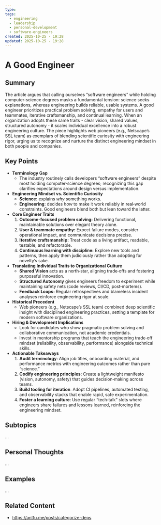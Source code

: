 ```yaml
---
type:
tags:
  - engineering
  - leadership
  - personal-development
  - software-engineers
created: 2025-10-25 - 19:28
updated: 2025-10-25 - 19:28
---
```

# A Good Engineer

## Summary

The article argues that calling ourselves “software engineers” while holding computer‑science degrees masks a fundamental tension: science seeks explanations, whereas engineering builds reliable, usable systems. A good engineer prioritizes practical problem solving, empathy for users and teammates, iterative craftsmanship, and continual learning. When an organization adopts these same traits - clear vision, shared values, structured autonomy - it scales individual excellence into a robust engineering culture. The piece highlights web pioneers (e.g., Netscape’s SSL team) as exemplars of blending scientific curiosity with engineering rigor, urging us to recognize and nurture the distinct engineering mindset in both people and companies.

## Key Points

- **Terminology Gap**
	- The industry routinely calls developers “software engineers” despite most holding computer‑science degrees; recognizing this gap clarifies expectations around design versus implementation.
- **Engineering Mindset vs. Scientific Curiosity**
    - **Science:** explains _why_ something works.
    - **Engineering:** decides _how_ to make it work reliably in real‑world constraints. Good engineers blend both but lean toward the latter.
- **Core Engineer Traits**
    1. **Outcome‑focused problem solving:** Delivering functional, maintainable solutions over elegant theory alone.
    2. **User & teammate empathy:** Expect failure modes, consider operational impact, and communicate decisions precise.
    3. **Iterative craftsmanship:** Treat code as a living artifact, readable, testable, and refactorable.
    4. **Continuous learning with discipline:** Explore new tools and patterns, then apply them judiciously rather than adopting for novelty’s sake.
- **Translating Individual Traits to Organizational Culture**
    - **Shared Vision** acts as a north‑star, aligning trade‑offs and fostering purposeful innovation.
    - **Structured Autonomy** gives engineers freedom to experiment while maintaining safety nets (code reviews, CI/CD, post‑mortems).
    - **Feedback Loops:** Regular retrospectives and blameless incident analyses reinforce engineering rigor at scale.
- **Historical Precedent** 
	- Web pioneers (e.g., Netscape’s SSL team) combined deep scientific insight with disciplined engineering practices, setting a template for modern software organizations.
- **Hiring & Development Implications**
    - Look for candidates who show pragmatic problem solving and collaborative communication, not academic credentials.
    - Invest in mentorship programs that teach the engineering trade‑off mindset (reliability, observability, performance) alongside technical skills.
- **Actionable Takeaways**
    1. **Audit terminology**: Align job titles, onboarding material, and performance metrics with engineering outcomes rather than pure “science.”
    2. **Codify engineering principles**: Create a lightweight manifesto (vision, autonomy, safety) that guides decision‑making across teams.
    3. **Build tooling for iteration**: Adopt CI pipelines, automated testing, and observability stacks that enable rapid, safe experimentation.
    4. **Foster a learning culture**: Use regular “tech‑talk” slots where engineers share failures and lessons learned, reinforcing the engineering mindset.

## Subtopics

...

## Personal Thoughts

...

## Examples

...

## Related Content

- https://antfu.me/posts/categorize-deps

